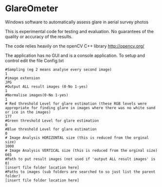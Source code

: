 # GlareOmeter
Windows software to automatically assess glare in aerial survey photos

This is experimental code for testing and evaluation.
No guarantees of the quality or accuracy of the results.

The code relies heavily on the openCV C++ library
http://opencv.org/

The application has no GUI and is a console application. To setup and control edit the file Config.txt

```
#Sampling (eg 2 means analyse every second image)
1
#image extension
JPG
#Output ALL result images (0-No 1-yes)
1
#Normalise images(0-No 1-yes) 
1
# Red threshold Level for glare estimation (these RGB levels were appropriate for finding glare in images where there was no white sand or ice in the images)
177
#Green threshold Level for glare estimation
0
#Blue threshold Level for glare estimation
0
# Image Analysis HORIZONTAL size (this is reduced from the orginal size)
1000
# Image Analysis VERTICAL size (this is reduced from the orginal size)
665
#Path to put result images (not used if 'output ALL result images' is 0)
[insert file folder location here]
#Paths to images (sub folders are searched to so just list the parent folder)
[insert file folder location here]
```


